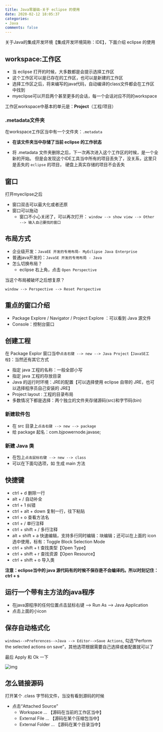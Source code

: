 ```yaml
---
title: Java零基础-关于 eclipse 的使用
date: 2020-02-12 18:05:37
categories:
- Java
comments: false
---
```




关于Java的集成开发环境【集成开发环境简称：IDE】，下面介绍 eclipse 的使用

<!-- more -->



## workspace:工作区
 - 当 eclipse 打开的时候，大多数都是会提示选择工作区
 - 这个工作区可以是已存在的工作区，也可以是新建的工作区
 - 选择工作区之后，将来编写的java代码，自动编译的class文件都会在工作区中找到
 - myeclipse可以开启两个甚至更多的会话，每一个会话对应不同的workspace

工作区workspace中基本的单元是：**Project**（工程/项目）

### .metadata文件夹

在workspace工作区当中有一个文件夹：`.metadata`

- **在该文件夹当中存储了当前 eclipse 的工作状态**

- 将 .metadata 文件夹删除之后，下一次再次进入这个工作区的时候，是一个全新的开始。
但是会发现这个IDE工具当中所有的项目丢失了，没关系，这里只是丢失的 `eclipse` 的项目，
硬盘上真实存储的项目不会丢失



## 窗口

打开myeclipse之后
 - 窗口双击可以最大化或者还原
 - 窗口可以拖动
	- 窗口不小心关闭了，可以再次打开：
	`window --> show view --> Other --> 输入自己要找的窗口`



## 布局方式

- 企业级开发：`JavaEE 开发的专用布局- MyEclipse Java Enterprise`
- 普通java开发的：`JavaSE 开发的专用布局 - Java`
- 怎么切换布局？
	* eclipse 右上角，点击 `Open Perspective`

当这个布局被破坏之后想复原？

 `window --> Perspective --> Reset Perspective`



## 重点的窗口介绍
- Package Explore / Navigator / Project Explore ：可以看到 Java 源文件
- Console：控制台窗口



## 创建工程

在 Package Explor 窗口当中`点击右键 --> new --> Java Project【JavaSE工程】`：当然还有其它方式
- 指定 java 工程的名称：一般全部小写
- 指定 java 工程的存放目录
- Java 的运行时环境：JRE的配置【可以选择使用 eclipse 自带的 JRE，也可以选择程序员自己安装的 JRE】
- Project layout : 工程的目录布局
- 多数情况下都是选择：两个独立的文件夹存储源码(src)和字节码(bin)

### 新建软件包

- 在 src 目录上`点击右键 --> new --> package`
- 给 package 起名：com.bjpowernode.javase;


### 新建 Java 类

- 在包上`点击鼠标右键 --> new --> class`
- 可以在下面勾选项，如 生成 main 方法



## 快捷键

- ctrl + d 删除一行
- alt + / 自动补全
- ctrl + 1 纠错
- ctrl + alt + down 复制一行，往下粘贴
- ctrl + o 查看方法名
- ctrl + / 单行注释
- ctrl + shift + / 多行注释
- alt + shift + a 快速编辑，支持多行同时编辑：块编辑；还可以在上面的 icon 选中使用，标有：Toggle Block Selection Mode
- ctrl + shift + t 查找类型【Open Type】
- ctrl + shift + r 查找资源【Open Resource】
- ctrl + shift + o 导入类

**注意：eclipse当中的 java 源代码有的时候不保存是不会编译的。所以时刻记住：ctrl + s**



## 运行一个带有主方法的java程序

- 在java源程序的任何位置点击鼠标右键 --> Run As --> Java Application
- 点击上面的小icon



## 保存自动格式化

`windows-->Preferences-->Java --> Editor-->Save Actions`, 勾选“Perform the selected actions on save”，其他选项根据需要自己选择或者配置就可以了

最后 Apply 和 Ok 一下

![img](https://pic002.cnblogs.com/images/2012/305282/2012122710163814.png)





## 怎么链接源码

打开某个 .class 字节码文件，当没有看到源码的时候

- 点击“Attached Source”
  - Workspace ... 【源码在当前的工作区当中】
  - External File ... 【源码在某个压缩包当中】
  - External Folder ... 【源码在某个目录当中】